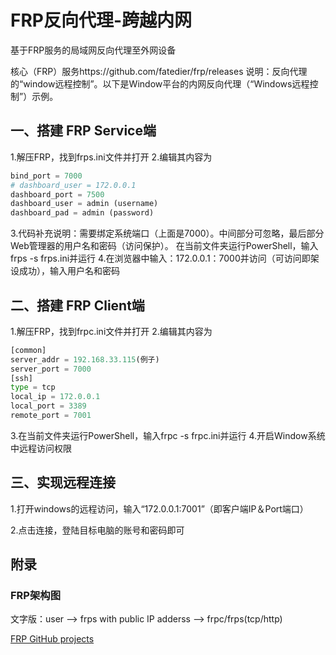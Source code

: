 # FRP反向代理-跨越内网

基于FRP服务的局域网反向代理至外网设备

核心（FRP）服务https://github.com/fatedier/frp/releases
说明：反向代理的“window远程控制”。以下是Window平台的内网反向代理（“Windows远程控制”）示例。

## 一、搭建 FRP Service端

1.解压FRP，找到frps.ini文件并打开
2.编辑其内容为

```python
bind_port = 7000
# dashboard_user = 172.0.0.1
dashboard_port = 7500
dashboard_user = admin (username)
dashboard_pad = admin (password)
```

3.代码补充说明：需要绑定系统端口（上面是7000）。中间部分可忽略，最后部分Web管理器的用户名和密码（访问保护）。
在当前文件夹运行PowerShell，输入frps  -s  frps.ini并运行
4.在浏览器中输入：172.0.0.1：7000并访问（可访问即架设成功），输入用户名和密码

## 二、搭建 FRP Client端

1.解压FRP，找到frpc.ini文件并打开
2.编辑其内容为

```python
[common]
server_addr = 192.168.33.115(例子)
server_port = 7000
[ssh]
type = tcp
local_ip = 172.0.0.1
local_port = 3389
remote_port = 7001
```


3.在当前文件夹运行PowerShell，输入frpc  -s  frpc.ini并运行
4.开启Window系统中远程访问权限

## 三、实现远程连接

1.打开windows的远程访问，输入“172.0.0.1:7001”（即客户端IP＆Port端口）

2.点击连接，登陆目标电脑的账号和密码即可

## 附录

###  FRP架构图

文字版：user --> frps with public IP adderss  --> frpc/frps(tcp/http)

[FRP GitHub projects](https://github.com/fatedier/frp/blob/master/README_zh.md)